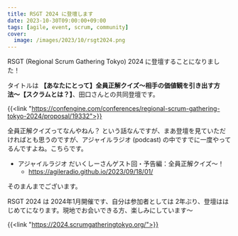 ```yaml
---
title: RSGT 2024 に登壇します
date: 2023-10-30T09:00:00+09:00
tags: [agile, event, scrum, community]
cover:
  image: /images/2023/10/rsgt2024.png
---
```


RSGT (Regional Scrum Gathering Tokyo) 2024 に登壇することになりました！

タイトルは **【あなたにとって】全員正解クイズ〜相手の価値観を引き出す方法〜【スクラムとは？】**、田口さんとの共同登壇です。

{{<link "https://confengine.com/conferences/regional-scrum-gathering-tokyo-2024/proposal/19332">}}

全員正解クイズってなんやねん？ という話なんですが、まあ登壇を見ていただければとも思うのですが、アジャイルラジオ (podcast) の中ですでに一度やってるんですよね。こちらです。

- アジャイルラジオ だいくしーさんゲスト回・予告編：全員正解クイズ〜！
  - <https://agileradio.github.io/2023/09/18/01/>

そのまんまでございます。

RSGT 2024 は 2024年1月開催です、自分は参加者としては 2年ぶり、登壇ははじめてになります。現地でお会いできる方、楽しみにしています〜

{{<link "https://2024.scrumgatheringtokyo.org/">}}
